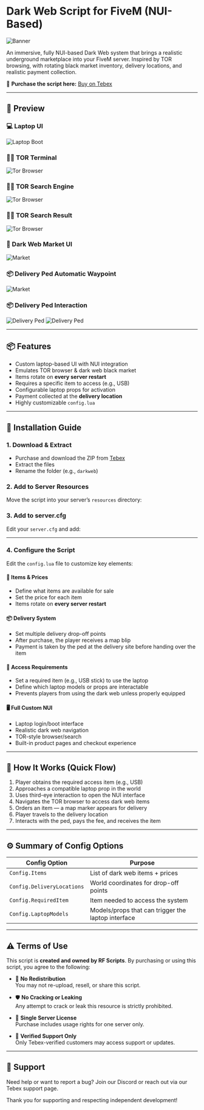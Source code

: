# Dark Web Script for FiveM (NUI-Based)

![Banner](https://i.ibb.co/sJpnn568/rf-scripts-logo-removebg-preview.png)

An immersive, fully NUI-based Dark Web system that brings a realistic underground marketplace into your FiveM server. Inspired by TOR browsing, with rotating black market inventory, delivery locations, and realistic payment collection.

🛒 **Purchase the script here:** [Buy on Tebex](<https://rf-scripts.tebex.io/>)

---

## 📸 Preview

### 💻 Laptop UI
![Laptop Boot](https://i.ibb.co/vvkfD8KB/dw-laptop-ui.png)

### 🕵️‍♂️ TOR Terminal
![Tor Browser](https://i.ibb.co/xtJmxkw1/dw-tor-teminal.png)

### 🕵️‍♂️ TOR Search Engine
![Tor Browser](https://i.ibb.co/hxYGRr5F/dw-tor-search.png)

### 🕵️‍♂️ TOR Search Result
![Tor Browser](https://i.ibb.co/1fszgQyd/dw-search-result.png)

### 🛒 Dark Web Market UI
![Market](https://i.ibb.co/38nrSPr/dw-market-page.png)

### 📦 Delivery Ped Automatic Waypoint
![Market](https://i.ibb.co/rntmVqV/dw-automatic-waypoint.png)

### 📦 Delivery Ped Interaction
![Delivery Ped](https://i.ibb.co/kggKBxTN/dw-ped-waiting.png)
![Delivery Ped](https://i.ibb.co/cX6w11FK/dw-transaction.png)


---

## 📦 Features

- Custom laptop-based UI with NUI integration  
- Emulates TOR browser & dark web black market  
- Items rotate on **every server restart**  
- Requires a specific item to access (e.g., USB)  
- Configurable laptop props for activation  
- Payment collected at the **delivery location**  
- Highly customizable `config.lua`

---

## 🔧 Installation Guide

### 1. Download & Extract

- Purchase and download the ZIP from [Tebex](<https://rf-scripts.tebex.io/>)  
- Extract the files  
- Rename the folder (e.g., `darkweb`)

### 2. Add to Server Resources

Move the script into your server’s `resources` directory:

### 3. Add to server.cfg

Edit your `server.cfg` and add:

---

### 4. Configure the Script

Edit the `config.lua` file to customize key elements:

#### 🛒 Items & Prices

- Define what items are available for sale
- Set the price for each item
- Items rotate on **every server restart**

#### 📦 Delivery System

- Set multiple delivery drop-off points
- After purchase, the player receives a map blip
- Payment is taken by the ped at the delivery site before handing over the item

#### 🔑 Access Requirements

- Set a required item (e.g., USB stick) to use the laptop
- Define which laptop models or props are interactable
- Prevents players from using the dark web unless properly equipped

#### 🖥️ Full Custom NUI

- Laptop login/boot interface
- Realistic dark web navigation
- TOR-style browser/search
- Built-in product pages and checkout experience

---

## 🧪 How It Works (Quick Flow)

1. Player obtains the required access item (e.g., USB)
2. Approaches a compatible laptop prop in the world
3. Uses third-eye interaction to open the NUI interface
4. Navigates the TOR browser to access dark web items
5. Orders an item — a map marker appears for delivery
6. Player travels to the delivery location
7. Interacts with the ped, pays the fee, and receives the item

---

## ⚙️ Summary of Config Options

| Config Option              | Purpose                                             |
|---------------------------|------------------------------------------------------|
| `Config.Items`            | List of dark web items + prices                      |
| `Config.DeliveryLocations`| World coordinates for drop-off points                |
| `Config.RequiredItem`     | Item needed to access the system                     |
| `Config.LaptopModels`      | Models/props that can trigger the laptop interface   |

---

## ⚠️ Terms of Use

This script is **created and owned by RF Scripts**. By purchasing or using this script, you agree to the following:

- 🚫 **No Redistribution**  
  You may not re-upload, resell, or share this script.

- 🛡️ **No Cracking or Leaking**  
  Any attempt to crack or leak this resource is strictly prohibited.

- 👤 **Single Server License**  
  Purchase includes usage rights for one server only.

- 📧 **Verified Support Only**  
  Only Tebex-verified customers may access support or updates.

---

## 💬 Support

Need help or want to report a bug? Join our Discord or reach out via our Tebex support page.

Thank you for supporting and respecting independent development!
